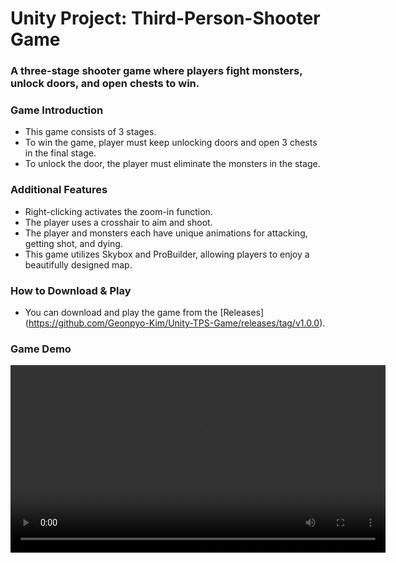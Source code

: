 # Unity Project: Third-Person-Shooter Game #

### A three-stage shooter game where players fight monsters, unlock doors, and open chests to win. ###

### Game Introduction ###
  - This game consists of 3 stages.
  - To win the game, player must keep unlocking doors and open 3 chests in the final stage.
  - To unlock the door, the player must eliminate the monsters in the stage.

### Additional Features ###
  - Right-clicking activates the zoom-in function.
  - The player uses a crosshair to aim and shoot.
  - The player and monsters each have unique animations for attacking, getting shot, and dying.
  - This game utilizes Skybox and ProBuilder, allowing players to enjoy a beautifully designed map.

### How to Download & Play ###
- You can download and play the game from the [Releases] (https://github.com/Geonpyo-Kim/Unity-TPS-Game/releases/tag/v1.0.0).
    
### Game Demo ###
<video src="https://github.com/user-attachments/assets/ed79d4e1-6eaf-4de7-9ec2-704f64e809e1" controls width="600"></video>

